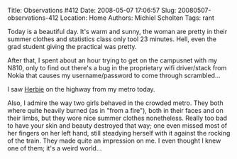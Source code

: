 Title: Observations #412
Date: 2008-05-07 17:06:57
Slug: 20080507-observations-412
Location: Home
Authors: Michiel Scholten
Tags: rant

<p>Today is a beautiful day. It's warm and sunny, the woman are pretty
in their summer clothes and statistics class only tool 23 minutes.
Hell, even the grad student giving the practical was pretty.</p>

<p>After that, I spent about an hour trying to get on the campusnet with my N810, only to find out there's a bug in the proprietary wifi driver/stack from Nokia that causes my username/password to come through scrambled...</p>

<p>I saw <a href="http://en.wikipedia.org/wiki/Herbie">Herbie</a> on the highway from my metro today.</p>

<p>Also, I admire the way two girls behaved in the crowded metro. They
both where quite heavily burned (as in "from a fire"), both in their
faces and on their limbs, but they wore nice summer clothes
nonetheless. Really too bad to have your skin and beauty destroyed that
way; one even missed most of her fingers on her left hand, still
steadying herself with it against the rocking of the train. They made
quite an impression on me. I even thought I knew one of them; it's a
weird world...</p>